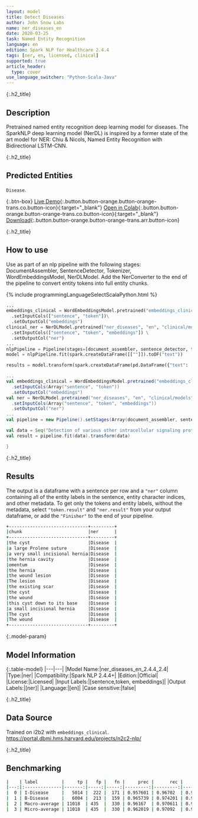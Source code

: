 ```yaml
---
layout: model
title: Detect Diseases
author: John Snow Labs
name: ner_diseases_en
date: 2020-03-25
task: Named Entity Recognition
language: en
edition: Spark NLP for Healthcare 2.4.4
tags: [ner, en, licensed, clinical]
supported: true
article_header:
  type: cover
use_language_switcher: "Python-Scala-Java"
---
```


{:.h2_title}
## Description

Pretrained named entity recognition deep learning model for diseases. The SparkNLP deep learning model (NerDL) is inspired by a former state of the art model for NER: Chiu & Nicols, Named Entity Recognition with Bidirectional LSTM-CNN. 

{:.h2_title}
## Predicted Entities 
``Disease``.

{:.btn-box}
[Live Demo](https://demo.johnsnowlabs.com/healthcare/NER_DIAG_PROC/){:.button.button-orange.button-orange-trans.co.button-icon}{:target="_blank"}
[Open in Colab](https://githubtocolab.com/JohnSnowLabs/spark-nlp-workshop/blob/master/tutorials/Certification_Trainings/Healthcare/1.Clinical_Named_Entity_Recognition_Model.ipynb){:.button.button-orange.button-orange-trans.co.button-icon}{:target="_blank"}
[Download](https://s3.amazonaws.com/auxdata.johnsnowlabs.com/clinical/models/ner_diseases_en_2.4.4_2.4_1584452534235.zip){:.button.button-orange.button-orange-trans.arr.button-icon}

{:.h2_title}
## How to use

Use as part of an nlp pipeline with the following stages: DocumentAssembler, SentenceDetector, Tokenizer, WordEmbeddingsModel, NerDLModel. Add the NerConverter to the end of the pipeline to convert entity tokens into full entity chunks.

<div class="tabs-box" markdown="1">

{% include programmingLanguageSelectScalaPython.html %}


```python
...
embeddings_clinical = WordEmbeddingsModel.pretrained("embeddings_clinical", "en", "clinical/models")\
  .setInputCols(["sentence", "token"])\
  .setOutputCol("embeddings")
clinical_ner = NerDLModel.pretrained("ner_diseases", "en", "clinical/models") \
  .setInputCols(["sentence", "token", "embeddings"]) \
  .setOutputCol("ner")
...
nlpPipeline = Pipeline(stages=[document_assembler, sentence_detector, tokenizer, embeddings_clinical, clinical_ner, ner_converter])
model = nlpPipeline.fit(spark.createDataFrame([[""]]).toDF("text"))

results = model.transform(spark.createDataFrame(pd.DataFrame({"text": ["""Detection of various other intracellular signaling proteins is also described. Genetic characterization of transactivation of the human T-cell leukemia virus type 1 promoter: Binding of Tax to Tax-responsive element 1 is mediated by the cyclic AMP-responsive members of the CREB/ATF family of transcription factors. To achieve a better understanding of the mechanism of transactivation by Tax of human T-cell leukemia virus type 1 Tax-responsive element 1 (TRE-1), we developed a genetic approach with Saccharomyces cerevisiae. We constructed a yeast reporter strain containing the lacZ gene under the control of the CYC1 promoter associated with three copies of TRE-1. Expression of either the cyclic AMP response element-binding protein (CREB) or CREB fused to the GAL4 activation domain (GAD) in this strain did not modify the expression of the reporter gene. Tax alone was also inactive. """]})))

```

```scala
...
val embeddings_clinical = WordEmbeddingsModel.pretrained("embeddings_clinical", "en", "clinical/models")
  .setInputCols(Array("sentence", "token"))
  .setOutputCol("embeddings")
val ner = NerDLModel.pretrained("ner_diseases", "en", "clinical/models")
  .setInputCols(Array("sentence", "token", "embeddings"))
  .setOutputCol("ner")
...
val pipeline = new Pipeline().setStages(Array(document_assembler, sentence_detector, tokenizer, embeddings_clinical, ner, ner_converter))

val data = Seq("Detection of various other intracellular signaling proteins is also described. Genetic characterization of transactivation of the human T-cell leukemia virus type 1 promoter: Binding of Tax to Tax-responsive element 1 is mediated by the cyclic AMP-responsive members of the CREB/ATF family of transcription factors. To achieve a better understanding of the mechanism of transactivation by Tax of human T-cell leukemia virus type 1 Tax-responsive element 1 (TRE-1), we developed a genetic approach with Saccharomyces cerevisiae. We constructed a yeast reporter strain containing the lacZ gene under the control of the CYC1 promoter associated with three copies of TRE-1. Expression of either the cyclic AMP response element-binding protein (CREB) or CREB fused to the GAL4 activation domain (GAD) in this strain did not modify the expression of the reporter gene. Tax alone was also inactive. ").toDF("text")
val result = pipeline.fit(data).transform(data)

}

```

</div>

{:.h2_title}
## Results
The output is a dataframe with a sentence per row and a ``"ner"`` column containing all of the entity labels in the sentence, entity character indices, and other metadata. To get only the tokens and entity labels, without the metadata, select ``"token.result"`` and ``"ner.result"`` from your output dataframe, or add the ``"Finisher"`` to the end of your pipeline.
```bash
+------------------------------+---------+
|chunk                         |ner      |
+------------------------------+---------+
|the cyst                      |Disease  |
|a large Prolene suture        |Disease  |
|a very small incisional hernia|Disease  |
|the hernia cavity             |Disease  |
|omentum                       |Disease  |
|the hernia                    |Disease  |
|the wound lesion              |Disease  |
|The lesion                    |Disease  |
|the existing scar             |Disease  |
|the cyst                      |Disease  |
|the wound                     |Disease  |
|this cyst down to its base    |Disease  |
|a small incisional hernia     |Disease  |
|The cyst                      |Disease  |
|The wound                     |Disease  |
+------------------------------+---------+
```


{:.model-param}

## Model Information

{:.table-model}
|---|---|
|Model Name:|ner_diseases_en_2.4.4_2.4|
|Type:|ner|
|Compatibility:|Spark NLP 2.4.4+|
|Edition:|Official|
|License:|Licensed|
|Input Labels:|[sentence,token, embeddings]|
|Output Labels:|[ner]|
|Language:|[en]|
|Case sensitive:|false|

{:.h2_title}
## Data Source
Trained on i2b2 with ``embeddings_clinical``.
https://portal.dbmi.hms.harvard.edu/projects/n2c2-nlp/

{:.h2_title}
## Benchmarking
```bash
|    | label         |     tp |   fp |   fn |     prec |      rec |       f1 |
|---:|:--------------|-------:|-----:|-----:|---------:|---------:|---------:|
|  0 | I-Disease     |   5014 |  222 |  171 | 0.957601 | 0.96702  | 0.962288 |
|  1 | B-Disease     |   6004 |  213 |  159 | 0.965739 | 0.974201 | 0.969952 |
|  2 | Macro-average | 11018  | 435  |  330 | 0.96167  | 0.970611 | 0.96612  |
|  3 | Micro-average | 11018  | 435  |  330 | 0.962019 | 0.97092  | 0.966449 |
```